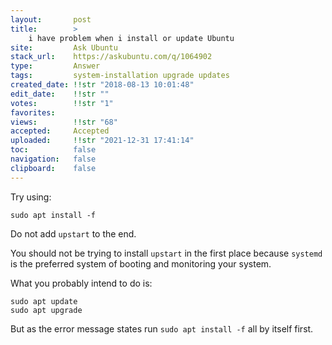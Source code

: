 ```yaml
---
layout:       post
title:        >
    i have problem when i install or update Ubuntu
site:         Ask Ubuntu
stack_url:    https://askubuntu.com/q/1064902
type:         Answer
tags:         system-installation upgrade updates
created_date: !!str "2018-08-13 10:01:48"
edit_date:    !!str ""
votes:        !!str "1"
favorites:    
views:        !!str "68"
accepted:     Accepted
uploaded:     !!str "2021-12-31 17:41:14"
toc:          false
navigation:   false
clipboard:    false
---
```


Try using:

``` 
sudo apt install -f

```

Do not add `upstart` to the end.

You should not be trying to install `upstart` in the first place because `systemd` is the preferred system of booting and monitoring your system.

What you probably intend to do is:

``` 
sudo apt update
sudo apt upgrade

```

But as the error message states run `sudo apt install -f` all by itself first.
